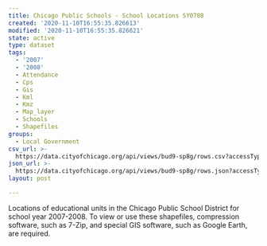 ```yaml
---
title: Chicago Public Schools - School Locations SY0708
created: '2020-11-10T16:55:35.826613'
modified: '2020-11-10T16:55:35.826621'
state: active
type: dataset
tags:
  - '2007'
  - '2008'
  - Attendance
  - Cps
  - Gis
  - Kml
  - Kmz
  - Map_layer
  - Schools
  - Shapefiles
groups:
  - Local Government
csv_url: >-
  https://data.cityofchicago.org/api/views/bud9-sp8g/rows.csv?accessType=DOWNLOAD
json_url: >-
  https://data.cityofchicago.org/api/views/bud9-sp8g/rows.json?accessType=DOWNLOAD
layout: post

---
```

Locations of educational units in the Chicago Public School District for school year 2007-2008. To view or use these shapefiles, compression software, such as 7-Zip, and special GIS software, such as Google Earth, are required.
